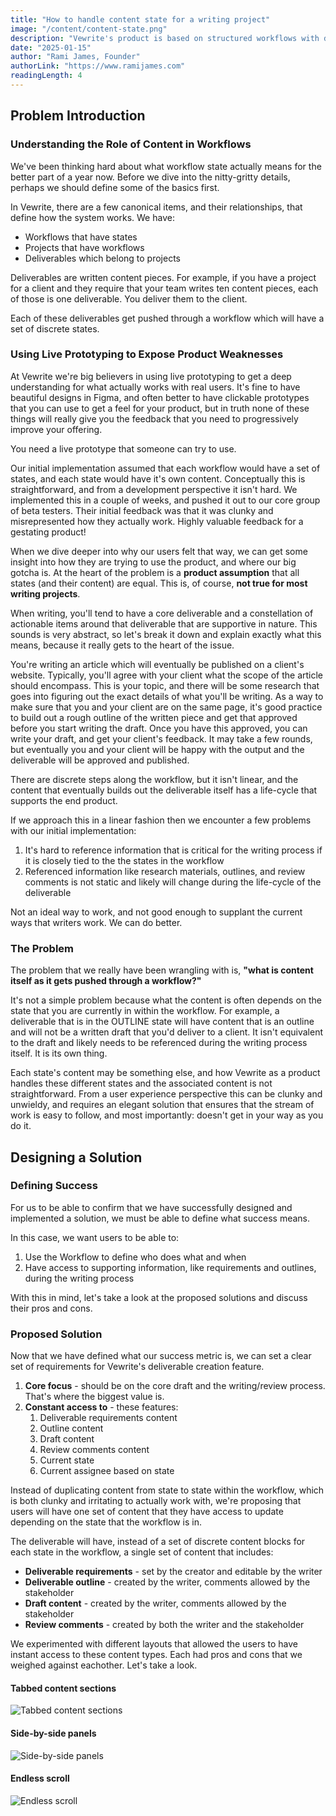 ```yaml
---
title: "How to handle content state for a writing project"
image: "/content/content-state.png"
description: "Vewrite's product is based on structured workflows with discrete content states. Let's look at how that impacts how we design the product."
date: "2025-01-15"
author: "Rami James, Founder"
authorLink: "https://www.ramijames.com"
readingLength: 4
---
```


## Problem Introduction

### Understanding the Role of Content in Workflows

We've been thinking hard about what workflow state actually means for the better part of a year now. Before we dive into the nitty-gritty details, perhaps we should define some of the basics first.

In Vewrite, there are a few canonical items, and their relationships, that define how the system works. We have:

- Workflows that have states
- Projects that have workflows
- Deliverables which belong to projects

Deliverables are written content pieces. For example, if you have a project for a client and they require that your team writes ten content pieces, each of those is one deliverable. You deliver them to the client.

Each of these deliverables get pushed through a workflow which will have a set of discrete states.

### Using Live Prototyping to Expose Product Weaknesses

At Vewrite we're big believers in using live prototyping to get a deep understanding for what actually works with real users. It's fine to have beautiful designs in Figma, and often better to have clickable prototypes that you can use to get a feel for your product, but in truth none of these things will really give you the feedback that you need to progressively improve your offering. 

You need a live prototype that someone can try to use.

Our initial implementation assumed that each workflow would have a set of states, and each state would have it's own content. Conceptually this is straightforward, and from a development perspective it isn't hard. We implemented this in a couple of weeks, and pushed it out to our core group of beta testers. Their initial feedback was that it was clunky and misrepresented how they actually work. Highly valuable feedback for a gestating product!

When we dive deeper into why our users felt that way, we can get some insight into how they are trying to use the product, and where our big gotcha is. At the heart of the problem is a **product assumption** that all states (and their content) are equal. This is, of course, **not true for most writing projects**.

When writing, you'll tend to have a core deliverable and a constellation of actionable items around that deliverable that are supportive in nature. This sounds is very abstract, so let's break it down and explain exactly what this means, because it really gets to the heart of the issue.

You're writing an article which will eventually be published on a client's website. Typically, you'll agree with your client what the scope of the article should encompass. This is your topic, and there will be some research that goes into figuring out the exact details of what you'll be writing. As a way to make sure that you and your client are on the same page, it's good practice to build out a rough outline of the written piece and get that approved before you start writing the draft. Once you have this approved, you can write your draft, and get your client's feedback. It may take a few rounds, but eventually you and your client will be happy with the output and the deliverable will be approved and published.

There are discrete steps along the workflow, but it isn't linear, and the content that eventually builds out the deliverable itself has a life-cycle that supports the end product.

If we approach this in a linear fashion then we encounter a few problems with our initial implementation:

1. It's hard to reference information that is critical for the writing process if it is closely tied to the the states in the workflow
2. Referenced information like research materials, outlines, and review comments is not static and likely will change during the life-cycle of the deliverable

Not an ideal way to work, and not good enough to supplant the current ways that writers work. We can do better.

### The Problem

The problem that we really have been wrangling with is, **"what is content itself as it gets pushed through a workflow?"**

It's not a simple problem because what the content is often depends on the state that you are currently in within the workflow. For example, a deliverable that is in the OUTLINE state will have content that is an outline and will not be a written draft that you'd deliver to a client. It isn't equivalent to the draft and likely needs to be referenced during the writing process itself. It is its own thing.

Each state's content may be something else, and how Vewrite as a product handles these different states and the associated content is not straightforward. From a user experience perspective this can be clunky and unwieldy, and requires an elegant solution that ensures that the stream of work is easy to follow, and most importantly: doesn't get in your way as you do it.

## Designing a Solution

### Defining Success

For us to be able to confirm that we have successfully designed and implemented a solution, we must be able to define what success means.

In this case, we want users to be able to:

1. Use the Workflow to define who does what and when
2. Have access to supporting information, like requirements and outlines, during the writing process

With this in mind, let's take a look at the proposed solutions and discuss their pros and cons.

### Proposed Solution

Now that we have defined what our success metric is, we can set a clear set of requirements for Vewrite's deliverable creation feature.

1. **Core focus** - should be on the core draft and the writing/review process. That's where the biggest value is.
2. **Constant access to** - these features:
   1. Deliverable requirements content
   2. Outline content
   3. Draft content
   4. Review comments content
   5. Current state
   6. Current assignee based on state

Instead of duplicating content from state to state within the workflow, which is both clunky and irritating to actually work with, we're proposing that users will have one set of content that they have access to update depending on the state that the workflow is in.

The deliverable will have, instead of a set of discrete content blocks for each state in the workflow, a single set of content that includes:

- **Deliverable requirements** - set by the creator and editable by the writer
- **Deliverable outline** - created by the writer, comments allowed by the stakeholder
- **Draft content** - created by the writer, comments allowed by the stakeholder
- **Review comments** - created by both the writer and the stakeholder
  
We experimented with different layouts that allowed the users to have instant access to these content types. Each had pros and cons that we weighed against eachother. Let's take a look.

#### Tabbed content sections

![Tabbed content sections](/content/tabbed-content-sections.png)

#### Side-by-side panels

![Side-by-side panels](/content/side-by-side-panels.png)

#### Endless scroll

![Endless scroll](/content/endless-scroll.png)